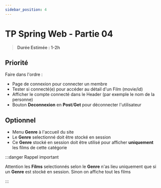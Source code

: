 ```yaml
---
sidebar_position: 4
---
```


# TP Spring Web - Partie 04

> **Durée Estimée : 1-2h**

## Priorité

Faire dans l'ordre :

- Page de connexion pour connecter un membre
- Tester si connecté(e) pour accéder au détail d'un Film (movie/id)
- Afficher le compte connecté dans le Header (par exemple le nom de la personne)
- Bouton **Deconnexion** en **Post**/**Get** pour déconnecter l'utilisateur

## Optionnel

- Menu **Genre** à l'accueil du site
- Le **Genre** selectionné doit être stocké en session 
- Ce **Genre** stocké en session doit être utilisé pour afficher **uniquement** les films de cette catégorie

:::danger Rappel important

Attention les **Films** selectionnés selon le **Genre** n'as lieu uniquement que si un **Genre** est stocké en session.
Sinon on affiche tout les films

:::